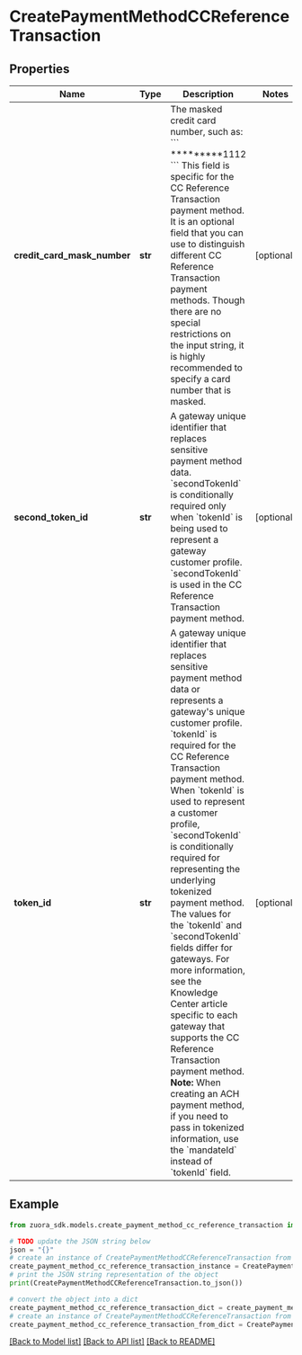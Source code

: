 # CreatePaymentMethodCCReferenceTransaction


## Properties

Name | Type | Description | Notes
------------ | ------------- | ------------- | -------------
**credit_card_mask_number** | **str** | The masked credit card number, such as:  &#x60;&#x60;&#x60;  *********1112  &#x60;&#x60;&#x60;   This field is specific for the CC Reference Transaction payment method. It is an optional field that you can use to distinguish different CC Reference Transaction payment methods.   Though there are no special restrictions on the input string, it is highly recommended to specify a card number that is masked. | [optional] 
**second_token_id** | **str** | A gateway unique identifier that replaces sensitive payment method data.    &#x60;secondTokenId&#x60; is conditionally required only when &#x60;tokenId&#x60; is being used to represent a gateway customer profile. &#x60;secondTokenId&#x60; is used in the CC Reference Transaction payment method. | [optional] 
**token_id** | **str** | A gateway unique identifier that replaces sensitive payment method data or represents a gateway&#39;s unique customer profile. &#x60;tokenId&#x60; is required for the CC Reference Transaction payment method.   When &#x60;tokenId&#x60; is used to represent a customer profile, &#x60;secondTokenId&#x60; is conditionally required for representing the underlying tokenized payment method.   The values for the &#x60;tokenId&#x60; and &#x60;secondTokenId&#x60; fields differ for gateways. For more information, see the Knowledge Center article specific to each gateway that supports the CC Reference Transaction payment method.   **Note:** When creating an ACH payment method, if you need to pass in tokenized information, use the &#x60;mandateId&#x60; instead of &#x60;tokenId&#x60; field. | [optional] 

## Example

```python
from zuora_sdk.models.create_payment_method_cc_reference_transaction import CreatePaymentMethodCCReferenceTransaction

# TODO update the JSON string below
json = "{}"
# create an instance of CreatePaymentMethodCCReferenceTransaction from a JSON string
create_payment_method_cc_reference_transaction_instance = CreatePaymentMethodCCReferenceTransaction.from_json(json)
# print the JSON string representation of the object
print(CreatePaymentMethodCCReferenceTransaction.to_json())

# convert the object into a dict
create_payment_method_cc_reference_transaction_dict = create_payment_method_cc_reference_transaction_instance.to_dict()
# create an instance of CreatePaymentMethodCCReferenceTransaction from a dict
create_payment_method_cc_reference_transaction_from_dict = CreatePaymentMethodCCReferenceTransaction.from_dict(create_payment_method_cc_reference_transaction_dict)
```
[[Back to Model list]](../README.md#documentation-for-models) [[Back to API list]](../README.md#documentation-for-api-endpoints) [[Back to README]](../README.md)


